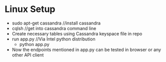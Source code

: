 # Linux Setup

- sudo apt-get cassandra //install cassandra
- cqlsh //get into cassandra command line
- Create necessary tables using Cassandra keyspace file in repo
- run app.py //Via Intel python distribution
  - python app.py
- Now the endpoints mentioned in app.py can be tested in browser or any other API client
